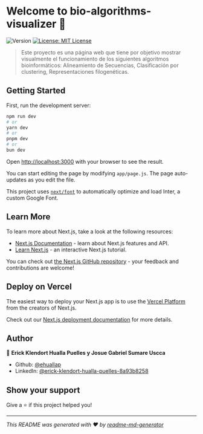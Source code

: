 # Welcome to bio-algorithms-visualizer 👋
![Version](https://img.shields.io/badge/version-1.0-blue.svg?cacheSeconds=2592000)
[![License: MIT License](https://img.shields.io/badge/license-MIT-blue)](#)

> Este proyecto es una página web que tiene por objetivo mostrar visualmente el funcionamiento de los siguientes algoritmos bioinformáticos: Alineamiento de Secuencias, Clasificación por clustering, Representaciones filogenéticas.

## Getting Started

First, run the development server:

```bash
npm run dev
# or
yarn dev
# or
pnpm dev
# or
bun dev
```

Open [http://localhost:3000](http://localhost:3000) with your browser to see the result.

You can start editing the page by modifying `app/page.js`. The page auto-updates as you edit the file.

This project uses [`next/font`](https://nextjs.org/docs/basic-features/font-optimization) to automatically optimize and load Inter, a custom Google Font.

## Learn More

To learn more about Next.js, take a look at the following resources:

- [Next.js Documentation](https://nextjs.org/docs) - learn about Next.js features and API.
- [Learn Next.js](https://nextjs.org/learn) - an interactive Next.js tutorial.

You can check out [the Next.js GitHub repository](https://github.com/vercel/next.js/) - your feedback and contributions are welcome!

## Deploy on Vercel

The easiest way to deploy your Next.js app is to use the [Vercel Platform](https://vercel.com/new?utm_medium=default-template&filter=next.js&utm_source=create-next-app&utm_campaign=create-next-app-readme) from the creators of Next.js.

Check out our [Next.js deployment documentation](https://nextjs.org/docs/deployment) for more details.

## Author

👤 **Erick Klendort Hualla Puelles y Josue Gabriel Sumare Uscca**

* Github: [@ehuallap](https://github.com/ehuallap)
* LinkedIn: [@erick-klendort-hualla-puelles-8a93b8258](https://linkedin.com/in/erick-klendort-hualla-puelles-8a93b8258)

## Show your support

Give a ⭐️ if this project helped you!

***
_This README was generated with ❤️ by [readme-md-generator](https://github.com/kefranabg/readme-md-generator)_